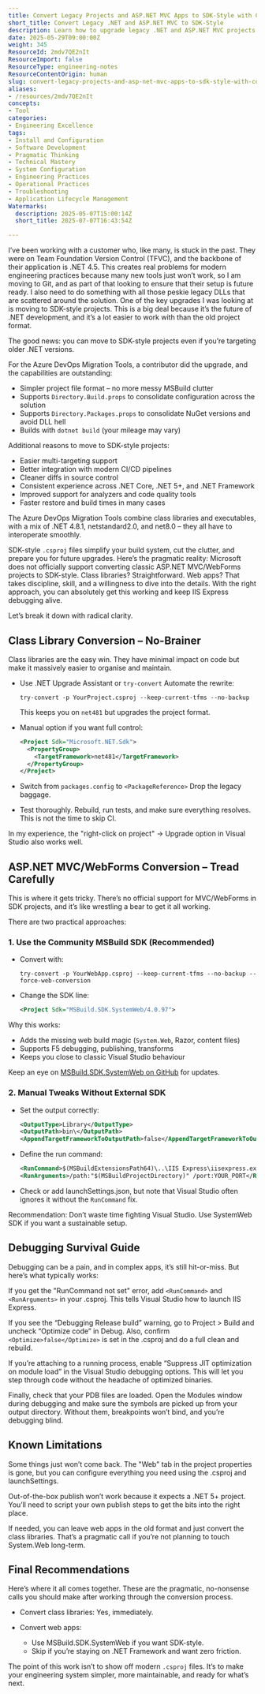 ```yaml
---
title: Convert Legacy Projects and ASP.NET MVC Apps to SDK-Style with Confidence
short_title: Convert Legacy .NET and ASP.NET MVC to SDK-Style
description: Learn how to upgrade legacy .NET and ASP.NET MVC projects to SDK-style for easier builds, modern tooling, and future readiness, including tips for class libraries and web apps.
date: 2025-05-29T09:00:00Z
weight: 345
ResourceId: 2mdv7QE2nIt
ResourceImport: false
ResourceType: engineering-notes
ResourceContentOrigin: human
slug: convert-legacy-projects-and-asp-net-mvc-apps-to-sdk-style-with-confidence
aliases:
- /resources/2mdv7QE2nIt
concepts:
- Tool
categories:
- Engineering Excellence
tags:
- Install and Configuration
- Software Development
- Pragmatic Thinking
- Technical Mastery
- System Configuration
- Engineering Practices
- Operational Practices
- Troubleshooting
- Application Lifecycle Management
Watermarks:
  description: 2025-05-07T15:00:14Z
  short_title: 2025-07-07T16:43:54Z

---
```

I’ve been working with a customer who, like many, is stuck in the past. They were on Team Foundation Version Control (TFVC), and the backbone of their application is .NET 4.5. This creates real problems for modern engineering practices because many new tools just won’t work, so I am moving to Git, and as part of that looking to ensure that their setup is future ready. I also need to do something with all those peskie legacy DLLs that are scattered around the solution. One of the key upgrades I was looking at is moving to SDK-style projects. This is a big deal because it’s the future of .NET development, and it’s a lot easier to work with than the old project format.

The good news: you can move to SDK-style projects even if you’re targeting older .NET versions.

For the Azure DevOps Migration Tools, a contributor did the upgrade, and the capabilities are outstanding:

- Simpler project file format – no more messy MSBuild clutter
- Supports `Directory.Build.props` to consolidate configuration across the solution
- Supports `Directory.Packages.props` to consolidate NuGet versions and avoid DLL hell
- Builds with `dotnet build` (your mileage may vary)

Additional reasons to move to SDK-style projects:

- Easier multi-targeting support
- Better integration with modern CI/CD pipelines
- Cleaner diffs in source control
- Consistent experience across .NET Core, .NET 5+, and .NET Framework
- Improved support for analyzers and code quality tools
- Faster restore and build times in many cases

The Azure DevOps Migration Tools combine class libraries and executables, with a mix of .NET 4.8.1, netstandard2.0, and net8.0 – they all have to interoperate smoothly.

SDK-style `.csproj` files simplify your build system, cut the clutter, and prepare you for future upgrades. Here’s the pragmatic reality: Microsoft does not officially support converting classic ASP.NET MVC/WebForms projects to SDK-style. Class libraries? Straightforward. Web apps? That takes discipline, skill, and a willingness to dive into the details. With the right approach, you can absolutely get this working and keep IIS Express debugging alive.

Let’s break it down with radical clarity.

## Class Library Conversion – No-Brainer

Class libraries are the easy win. They have minimal impact on code but make it massively easier to organise and maintain.

- Use .NET Upgrade Assistant or `try-convert`
  Automate the rewrite:

  ```shell
  try-convert -p YourProject.csproj --keep-current-tfms --no-backup
  ```

  This keeps you on `net481` but upgrades the project format.

- Manual option if you want full control:

  ```xml
  <Project Sdk="Microsoft.NET.Sdk">
    <PropertyGroup>
      <TargetFramework>net481</TargetFramework>
    </PropertyGroup>
  </Project>
  ```

- Switch from `packages.config` to `<PackageReference>`
  Drop the legacy baggage.

- Test thoroughly. Rebuild, run tests, and make sure everything resolves. This is not the time to skip CI.

In my experience, the "right-click on project" → Upgrade option in Visual Studio also works well.

## ASP.NET MVC/WebForms Conversion – Tread Carefully

This is where it gets tricky. There’s no official support for MVC/WebForms in SDK projects, and it’s like wrestling a bear to get it all working.

There are two practical approaches:

### 1. Use the Community MSBuild SDK (Recommended)

- Convert with:

  ```shell
  try-convert -p YourWebApp.csproj --keep-current-tfms --no-backup --force-web-conversion
  ```

- Change the SDK line:

  ```xml
  <Project Sdk="MSBuild.SDK.SystemWeb/4.0.97">
  ```

Why this works:

- Adds the missing web build magic (`System.Web`, Razor, content files)
- Supports F5 debugging, publishing, transforms
- Keeps you close to classic Visual Studio behaviour

Keep an eye on [MSBuild.SDK.SystemWeb on GitHub](https://github.com/CZEMacLeod/MSBuild.SDK.SystemWeb) for updates.

### 2. Manual Tweaks Without External SDK

- Set the output correctly:

  ```xml
  <OutputType>Library</OutputType>
  <OutputPath>bin\</OutputPath>
  <AppendTargetFrameworkToOutputPath>false</AppendTargetFrameworkToOutputPath>
  ```

- Define the run command:

  ```xml
  <RunCommand>$(MSBuildExtensionsPath64)\..\IIS Express\iisexpress.exe</RunCommand>
  <RunArguments>/path:"$(MSBuildProjectDirectory)" /port:YOUR_PORT</RunArguments>
  ```

- Check or add launchSettings.json, but note that Visual Studio often ignores it without the `RunCommand` fix.

Recommendation: Don’t waste time fighting Visual Studio. Use SystemWeb SDK if you want a sustainable setup.

## Debugging Survival Guide

Debugging can be a pain, and in complex apps, it’s still hit-or-miss. But here’s what typically works:

If you get the "RunCommand not set" error, add `<RunCommand>` and `<RunArguments>` in your .csproj. This tells Visual Studio how to launch IIS Express.

If you see the “Debugging Release build” warning, go to Project > Build and uncheck “Optimize code” in Debug. Also, confirm `<Optimize>false</Optimize>` is set in the .csproj and do a full clean and rebuild.

If you’re attaching to a running process, enable “Suppress JIT optimization on module load” in the Visual Studio debugging options. This will let you step through code without the headache of optimized binaries.

Finally, check that your PDB files are loaded. Open the Modules window during debugging and make sure the symbols are picked up from your output directory. Without them, breakpoints won’t bind, and you’re debugging blind.

## Known Limitations

Some things just won’t come back. The "Web" tab in the project properties is gone, but you can configure everything you need using the .csproj and launchSettings.

Out-of-the-box publish won’t work because it expects a .NET 5+ project. You’ll need to script your own publish steps to get the bits into the right place.

If needed, you can leave web apps in the old format and just convert the class libraries. That’s a pragmatic call if you’re not planning to touch System.Web long-term.

## Final Recommendations

Here’s where it all comes together. These are the pragmatic, no-nonsense calls you should make after working through the conversion process.

- Convert class libraries: Yes, immediately.
- Convert web apps:

  - Use MSBuild.SDK.SystemWeb if you want SDK-style.
  - Skip if you’re staying on .NET Framework and want zero friction.

The point of this work isn’t to show off modern `.csproj` files. It’s to make your engineering system simpler, more maintainable, and ready for what’s next.
